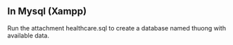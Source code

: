 ## In Mysql (Xampp)

Run the attachment healthcare.sql to create a database named thuong with available data.
